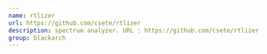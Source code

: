 ```yaml
---
name: rtlizer
url: https://github.com/csete/rtlizer
description: spectrum analyzer. URL : https://github.com/csete/rtlizer Groups : blackarch blackarch-scanner blackarch-radio
group: blackarch
---
```

